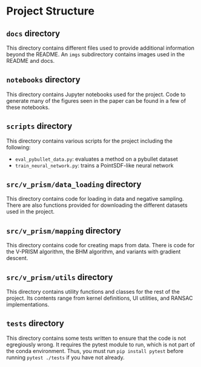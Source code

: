 
# Project Structure


## `docs` directory

This directory contains different files used to provide additional information beyond the README. An `imgs` subdirectory contains images used in the README and docs.


## `notebooks` directory

This directory contains Jupyter notebooks used for the project. Code to generate many of the figures seen in the paper can be found in a few of these notebooks.


## `scripts` directory

This directory contains various scripts for the project including the following:

- `eval_pybullet_data.py`: evaluates a method on a pybullet dataset
- `train_neural_network.py`: trains a PointSDF-like neural network


## `src/v_prism/data_loading` directory

This directory contains code for loading in data and negative sampling. There are also functions provided for downloading the different datasets used in the project.


## `src/v_prism/mapping` directory

This directory contains code for creating maps from data. There is code for the V-PRISM algorithm, the BHM algorithm, and variants with gradient descent.


## `src/v_prism/utils` directory

This directory contains utility functions and classes for the rest of the project. Its contents range from kernel definitions, UI utilities, and RANSAC implementations.


## `tests` directory

This directory contains some tests written to ensure that the code is not egregiously wrong. It requires the pytest module to run, which is not part of the conda environment. Thus, you must run `pip install pytest` before running `pytest ./tests` if you have not already.



